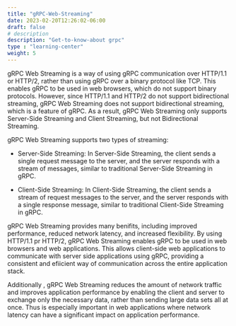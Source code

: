 ```yaml
---
title: "gRPC-Web-Streaming"
date: 2023-02-20T12:26:02-06:00
draft: false
# description
description: "Get-to-know-about grpc"
type : "learning-center"
weight: 5
---
```


gRPC Web Streaming is a way of using gRPC communication over HTTP/1.1 or HTTP/2, rather than using gRPC over a binary protocol like TCP. This enables gRPC to be used in web browsers, which do not support binary protocols. However, since HTTP/1.1 and HTTP/2 do not support bidirectional streaming, gRPC Web Streaming does not support bidirectional streaming, which is a feature of gRPC. As a result, gRPC Web Streaming only supports Server-Side Streaming and Client Streaming, but not Bidirectional Streaming.

gRPC Web Streaming supports two types of streaming:

- Server-Side Streaming: In Server-Side Streaming, the client sends a single request message to the server, and the server responds with a stream of messages, similar to traditional Server-Side Streaming in gRPC.

-  Client-Side Streaming: In Client-Side Streaming, the client sends a stream of request messages to the server, and the server responds with a single response message, similar to traditional Client-Side Streaming in gRPC.


gRPC Web Streaming provides many benifits, including improved performance, reduced network latency, and increased flexibility. By using HTTP/1.1 pr HTTP/2, gRPC Web Streaming enables gRPC to be used in web browsers and web applications. This allows client-side web applications to communicate with server side applications using gRPC, providing a consistent and efiicient way of communication across the entire application stack.

Additionally , gRPC Web Streaming reduces the amount of network traffic and improves application performance by enabling the client and server to exchange only the necessary data, rather than sending large data sets all at once. Thus is especially important in web applications where network latency can have a significant impact on application performance.

